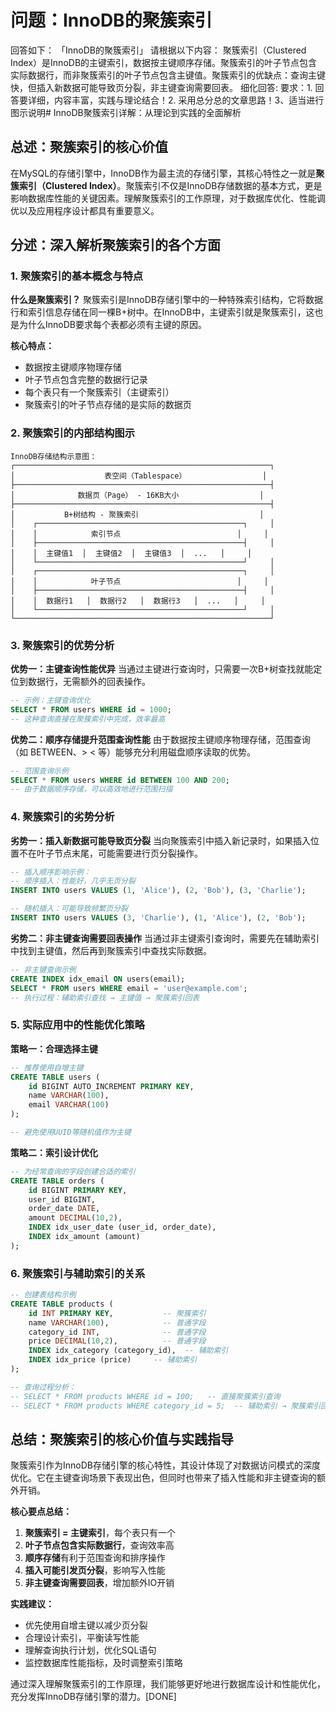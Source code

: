 # 问题：InnoDB的聚簇索引
回答如下：
「InnoDB的聚簇索引」 请根据以下内容：
聚簇索引（Clustered Index）是InnoDB的主键索引，数据按主键顺序存储。聚簇索引的叶子节点包含实际数据行，而非聚簇索引的叶子节点包含主键值。聚簇索引的优缺点：查询主键快，但插入新数据可能导致页分裂，非主键查询需要回表。
 细化回答: 
 要求：1. 回答要详细，内容丰富，实践与理论结合！2. 采用总分总的文章思路！3、适当进行图示说明# InnoDB聚簇索引详解：从理论到实践的全面解析

## 总述：聚簇索引的核心价值

在MySQL的存储引擎中，InnoDB作为最主流的存储引擎，其核心特性之一就是**聚簇索引（Clustered Index）**。聚簇索引不仅是InnoDB存储数据的基本方式，更是影响数据库性能的关键因素。理解聚簇索引的工作原理，对于数据库优化、性能调优以及应用程序设计都具有重要意义。

## 分述：深入解析聚簇索引的各个方面

### 1. 聚簇索引的基本概念与特点

**什么是聚簇索引？**
聚簇索引是InnoDB存储引擎中的一种特殊索引结构，它将数据行和索引信息存储在同一棵B+树中。在InnoDB中，主键索引就是聚簇索引，这也是为什么InnoDB要求每个表都必须有主键的原因。

**核心特点：**
- 数据按主键顺序物理存储
- 叶子节点包含完整的数据行记录
- 每个表只有一个聚簇索引（主键索引）
- 聚簇索引的叶子节点存储的是实际的数据页

### 2. 聚簇索引的内部结构图示

```
InnoDB存储结构示意图：
┌─────────────────────────────────────────────────────────┐
│                    表空间（Tablespace）                 │
├─────────────────────────────────────────────────────────┤
│              数据页（Page） - 16KB大小                  │
├─────────────────────────────────────────────────────────┤
│           B+树结构 - 聚簇索引                           │
│    ┌──────────────────────────────────────────────┐     │
│    │            索引节点                          │     │
│    ├──────────────────────────────────────────────┤     │
│    │  主键值1  │  主键值2  │  主键值3  │  ...   │     │
│    └──────────────────────────────────────────────┘     │
│    ┌──────────────────────────────────────────────┐     │
│    │            叶子节点                          │     │
│    ├──────────────────────────────────────────────┤     │
│    │  数据行1   │  数据行2   │  数据行3   │  ...   │     │
│    └──────────────────────────────────────────────┘     │
└─────────────────────────────────────────────────────────┘
```

### 3. 聚簇索引的优势分析

**优势一：主键查询性能优异**
当通过主键进行查询时，只需要一次B+树查找就能定位到数据行，无需额外的回表操作。

```sql
-- 示例：主键查询优化
SELECT * FROM users WHERE id = 1000;
-- 这种查询直接在聚簇索引中完成，效率最高
```

**优势二：顺序存储提升范围查询性能**
由于数据按主键顺序物理存储，范围查询（如 BETWEEN、> < 等）能够充分利用磁盘顺序读取的优势。

```sql
-- 范围查询示例
SELECT * FROM users WHERE id BETWEEN 100 AND 200;
-- 由于数据顺序存储，可以高效地进行范围扫描
```

### 4. 聚簇索引的劣势分析

**劣势一：插入新数据可能导致页分裂**
当向聚簇索引中插入新记录时，如果插入位置不在叶子节点末尾，可能需要进行页分裂操作。

```sql
-- 插入顺序影响示例：
-- 顺序插入：性能好，几乎无页分裂
INSERT INTO users VALUES (1, 'Alice'), (2, 'Bob'), (3, 'Charlie');

-- 随机插入：可能导致频繁页分裂
INSERT INTO users VALUES (3, 'Charlie'), (1, 'Alice'), (2, 'Bob');
```

**劣势二：非主键查询需要回表操作**
当通过非主键索引查询时，需要先在辅助索引中找到主键值，然后再到聚簇索引中查找实际数据。

```sql
-- 非主键查询示例
CREATE INDEX idx_email ON users(email);
SELECT * FROM users WHERE email = 'user@example.com';
-- 执行过程：辅助索引查找 → 主键值 → 聚簇索引回表
```

### 5. 实际应用中的性能优化策略

**策略一：合理选择主键**
```sql
-- 推荐使用自增主键
CREATE TABLE users (
    id BIGINT AUTO_INCREMENT PRIMARY KEY,
    name VARCHAR(100),
    email VARCHAR(100)
);

-- 避免使用UUID等随机值作为主键
```

**策略二：索引设计优化**
```sql
-- 为经常查询的字段创建合适的索引
CREATE TABLE orders (
    id BIGINT PRIMARY KEY,
    user_id BIGINT,
    order_date DATE,
    amount DECIMAL(10,2),
    INDEX idx_user_date (user_id, order_date),
    INDEX idx_amount (amount)
);
```

### 6. 聚簇索引与辅助索引的关系

```sql
-- 创建表结构示例
CREATE TABLE products (
    id INT PRIMARY KEY,           -- 聚簇索引
    name VARCHAR(100),            -- 普通字段
    category_id INT,              -- 普通字段
    price DECIMAL(10,2),          -- 普通字段
    INDEX idx_category (category_id),  -- 辅助索引
    INDEX idx_price (price)     -- 辅助索引
);

-- 查询过程分析：
-- SELECT * FROM products WHERE id = 100;   -- 直接聚簇索引查询
-- SELECT * FROM products WHERE category_id = 5;  -- 辅助索引 → 聚簇索引回表
```

## 总结：聚簇索引的核心价值与实践指导

聚簇索引作为InnoDB存储引擎的核心特性，其设计体现了对数据访问模式的深度优化。它在主键查询场景下表现出色，但同时也带来了插入性能和非主键查询的额外开销。

**核心要点总结：**
1. **聚簇索引 = 主键索引**，每个表只有一个
2. **叶子节点包含实际数据行**，查询效率高
3. **顺序存储**有利于范围查询和排序操作
4. **插入可能引发页分裂**，影响写入性能
5. **非主键查询需要回表**，增加额外IO开销

**实践建议：**
- 优先使用自增主键以减少页分裂
- 合理设计索引，平衡读写性能
- 理解查询执行计划，优化SQL语句
- 监控数据库性能指标，及时调整索引策略

通过深入理解聚簇索引的工作原理，我们能够更好地进行数据库设计和性能优化，充分发挥InnoDB存储引擎的潜力。[DONE]